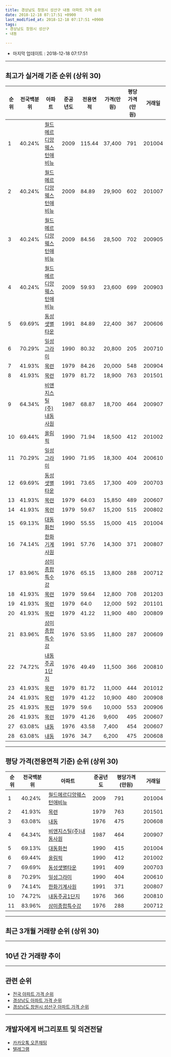 ```yaml
---
title: 경상남도 창원시 성산구 내동 아파트 가격 순위
date: 2018-12-18 07:17:51 +0900
last_modified_at: 2018-12-18 07:17:51 +0900
tags:
- 경상남도 창원시 성산구
- 내동

---
```


* 마지막 업데이트 : 2018-12-18 07:17:51

---

## 최고가 실거래 기준 순위 (상위 30)


|순위|전국백분위|아파트|준공년도|전용면적|가격(만원)|평당가격(만원)|거래일|
|---|---|---|---|---|---|---|---|
|1|40.24%|[월드메르디앙웨스턴애비뉴](https://search.naver.com/search.naver?query=%EA%B2%BD%EC%83%81%EB%82%A8%EB%8F%84+%EC%B0%BD%EC%9B%90%EC%8B%9C+%EC%84%B1%EC%82%B0%EA%B5%AC+%EB%82%B4%EB%8F%99+%EC%9B%94%EB%93%9C%EB%A9%94%EB%A5%B4%EB%94%94%EC%95%99%EC%9B%A8%EC%8A%A4%ED%84%B4%EC%95%A0%EB%B9%84%EB%89%B4)|2009|115.44|37,400|791|201004|
|2|40.24%|[월드메르디앙웨스턴애비뉴](https://search.naver.com/search.naver?query=%EA%B2%BD%EC%83%81%EB%82%A8%EB%8F%84+%EC%B0%BD%EC%9B%90%EC%8B%9C+%EC%84%B1%EC%82%B0%EA%B5%AC+%EB%82%B4%EB%8F%99+%EC%9B%94%EB%93%9C%EB%A9%94%EB%A5%B4%EB%94%94%EC%95%99%EC%9B%A8%EC%8A%A4%ED%84%B4%EC%95%A0%EB%B9%84%EB%89%B4)|2009|84.89|29,900|602|201007|
|3|40.24%|[월드메르디앙웨스턴애비뉴](https://search.naver.com/search.naver?query=%EA%B2%BD%EC%83%81%EB%82%A8%EB%8F%84+%EC%B0%BD%EC%9B%90%EC%8B%9C+%EC%84%B1%EC%82%B0%EA%B5%AC+%EB%82%B4%EB%8F%99+%EC%9B%94%EB%93%9C%EB%A9%94%EB%A5%B4%EB%94%94%EC%95%99%EC%9B%A8%EC%8A%A4%ED%84%B4%EC%95%A0%EB%B9%84%EB%89%B4)|2009|84.56|28,500|702|200905|
|4|40.24%|[월드메르디앙웨스턴애비뉴](https://search.naver.com/search.naver?query=%EA%B2%BD%EC%83%81%EB%82%A8%EB%8F%84+%EC%B0%BD%EC%9B%90%EC%8B%9C+%EC%84%B1%EC%82%B0%EA%B5%AC+%EB%82%B4%EB%8F%99+%EC%9B%94%EB%93%9C%EB%A9%94%EB%A5%B4%EB%94%94%EC%95%99%EC%9B%A8%EC%8A%A4%ED%84%B4%EC%95%A0%EB%B9%84%EB%89%B4)|2009|59.93|23,600|699|200903|
|5|69.69%|[동성샛별타운](https://search.naver.com/search.naver?query=%EA%B2%BD%EC%83%81%EB%82%A8%EB%8F%84+%EC%B0%BD%EC%9B%90%EC%8B%9C+%EC%84%B1%EC%82%B0%EA%B5%AC+%EB%82%B4%EB%8F%99+%EB%8F%99%EC%84%B1%EC%83%9B%EB%B3%84%ED%83%80%EC%9A%B4)|1991|84.89|22,400|367|200606|
|6|70.29%|[일성그라미](https://search.naver.com/search.naver?query=%EA%B2%BD%EC%83%81%EB%82%A8%EB%8F%84+%EC%B0%BD%EC%9B%90%EC%8B%9C+%EC%84%B1%EC%82%B0%EA%B5%AC+%EB%82%B4%EB%8F%99+%EC%9D%BC%EC%84%B1%EA%B7%B8%EB%9D%BC%EB%AF%B8)|1990|80.32|20,800|205|200710|
|7|41.93%|[목련](https://search.naver.com/search.naver?query=%EA%B2%BD%EC%83%81%EB%82%A8%EB%8F%84+%EC%B0%BD%EC%9B%90%EC%8B%9C+%EC%84%B1%EC%82%B0%EA%B5%AC+%EB%82%B4%EB%8F%99+%EB%AA%A9%EB%A0%A8)|1979|84.26|20,000|548|200904|
|8|41.93%|[목련](https://search.naver.com/search.naver?query=%EA%B2%BD%EC%83%81%EB%82%A8%EB%8F%84+%EC%B0%BD%EC%9B%90%EC%8B%9C+%EC%84%B1%EC%82%B0%EA%B5%AC+%EB%82%B4%EB%8F%99+%EB%AA%A9%EB%A0%A8)|1979|81.72|18,900|763|201501|
|9|64.34%|[비앤지스틸(주)내동사원](https://search.naver.com/search.naver?query=%EA%B2%BD%EC%83%81%EB%82%A8%EB%8F%84+%EC%B0%BD%EC%9B%90%EC%8B%9C+%EC%84%B1%EC%82%B0%EA%B5%AC+%EB%82%B4%EB%8F%99+%EB%B9%84%EC%95%A4%EC%A7%80%EC%8A%A4%ED%8B%B8%28%EC%A3%BC%29%EB%82%B4%EB%8F%99%EC%82%AC%EC%9B%90)|1987|68.87|18,700|464|200907|
|10|69.44%|[올림픽](https://search.naver.com/search.naver?query=%EA%B2%BD%EC%83%81%EB%82%A8%EB%8F%84+%EC%B0%BD%EC%9B%90%EC%8B%9C+%EC%84%B1%EC%82%B0%EA%B5%AC+%EB%82%B4%EB%8F%99+%EC%98%AC%EB%A6%BC%ED%94%BD)|1990|71.94|18,500|412|201002|
|11|70.29%|[일성그라미](https://search.naver.com/search.naver?query=%EA%B2%BD%EC%83%81%EB%82%A8%EB%8F%84+%EC%B0%BD%EC%9B%90%EC%8B%9C+%EC%84%B1%EC%82%B0%EA%B5%AC+%EB%82%B4%EB%8F%99+%EC%9D%BC%EC%84%B1%EA%B7%B8%EB%9D%BC%EB%AF%B8)|1990|71.95|18,300|404|200610|
|12|69.69%|[동성샛별타운](https://search.naver.com/search.naver?query=%EA%B2%BD%EC%83%81%EB%82%A8%EB%8F%84+%EC%B0%BD%EC%9B%90%EC%8B%9C+%EC%84%B1%EC%82%B0%EA%B5%AC+%EB%82%B4%EB%8F%99+%EB%8F%99%EC%84%B1%EC%83%9B%EB%B3%84%ED%83%80%EC%9A%B4)|1991|73.65|17,300|409|200703|
|13|41.93%|[목련](https://search.naver.com/search.naver?query=%EA%B2%BD%EC%83%81%EB%82%A8%EB%8F%84+%EC%B0%BD%EC%9B%90%EC%8B%9C+%EC%84%B1%EC%82%B0%EA%B5%AC+%EB%82%B4%EB%8F%99+%EB%AA%A9%EB%A0%A8)|1979|64.03|15,850|489|200607|
|14|41.93%|[목련](https://search.naver.com/search.naver?query=%EA%B2%BD%EC%83%81%EB%82%A8%EB%8F%84+%EC%B0%BD%EC%9B%90%EC%8B%9C+%EC%84%B1%EC%82%B0%EA%B5%AC+%EB%82%B4%EB%8F%99+%EB%AA%A9%EB%A0%A8)|1979|59.67|15,200|515|200802|
|15|69.13%|[대동화천](https://search.naver.com/search.naver?query=%EA%B2%BD%EC%83%81%EB%82%A8%EB%8F%84+%EC%B0%BD%EC%9B%90%EC%8B%9C+%EC%84%B1%EC%82%B0%EA%B5%AC+%EB%82%B4%EB%8F%99+%EB%8C%80%EB%8F%99%ED%99%94%EC%B2%9C)|1990|55.55|15,000|415|201004|
|16|74.14%|[한화기계사원](https://search.naver.com/search.naver?query=%EA%B2%BD%EC%83%81%EB%82%A8%EB%8F%84+%EC%B0%BD%EC%9B%90%EC%8B%9C+%EC%84%B1%EC%82%B0%EA%B5%AC+%EB%82%B4%EB%8F%99+%ED%95%9C%ED%99%94%EA%B8%B0%EA%B3%84%EC%82%AC%EC%9B%90)|1991|57.76|14,300|371|200807|
|17|83.96%|[삼미종합특수강](https://search.naver.com/search.naver?query=%EA%B2%BD%EC%83%81%EB%82%A8%EB%8F%84+%EC%B0%BD%EC%9B%90%EC%8B%9C+%EC%84%B1%EC%82%B0%EA%B5%AC+%EB%82%B4%EB%8F%99+%EC%82%BC%EB%AF%B8%EC%A2%85%ED%95%A9%ED%8A%B9%EC%88%98%EA%B0%95)|1976|65.15|13,800|288|200712|
|18|41.93%|[목련](https://search.naver.com/search.naver?query=%EA%B2%BD%EC%83%81%EB%82%A8%EB%8F%84+%EC%B0%BD%EC%9B%90%EC%8B%9C+%EC%84%B1%EC%82%B0%EA%B5%AC+%EB%82%B4%EB%8F%99+%EB%AA%A9%EB%A0%A8)|1979|59.64|12,800|708|201203|
|19|41.93%|[목련](https://search.naver.com/search.naver?query=%EA%B2%BD%EC%83%81%EB%82%A8%EB%8F%84+%EC%B0%BD%EC%9B%90%EC%8B%9C+%EC%84%B1%EC%82%B0%EA%B5%AC+%EB%82%B4%EB%8F%99+%EB%AA%A9%EB%A0%A8)|1979|64.0|12,000|592|201101|
|20|41.93%|[목련](https://search.naver.com/search.naver?query=%EA%B2%BD%EC%83%81%EB%82%A8%EB%8F%84+%EC%B0%BD%EC%9B%90%EC%8B%9C+%EC%84%B1%EC%82%B0%EA%B5%AC+%EB%82%B4%EB%8F%99+%EB%AA%A9%EB%A0%A8)|1979|41.22|11,900|480|200809|
|21|83.96%|[삼미종합특수강](https://search.naver.com/search.naver?query=%EA%B2%BD%EC%83%81%EB%82%A8%EB%8F%84+%EC%B0%BD%EC%9B%90%EC%8B%9C+%EC%84%B1%EC%82%B0%EA%B5%AC+%EB%82%B4%EB%8F%99+%EC%82%BC%EB%AF%B8%EC%A2%85%ED%95%A9%ED%8A%B9%EC%88%98%EA%B0%95)|1976|53.95|11,800|287|200609|
|22|74.72%|[내동주공1단지](https://search.naver.com/search.naver?query=%EA%B2%BD%EC%83%81%EB%82%A8%EB%8F%84+%EC%B0%BD%EC%9B%90%EC%8B%9C+%EC%84%B1%EC%82%B0%EA%B5%AC+%EB%82%B4%EB%8F%99+%EB%82%B4%EB%8F%99%EC%A3%BC%EA%B3%B51%EB%8B%A8%EC%A7%80)|1976|49.49|11,500|366|200810|
|23|41.93%|[목련](https://search.naver.com/search.naver?query=%EA%B2%BD%EC%83%81%EB%82%A8%EB%8F%84+%EC%B0%BD%EC%9B%90%EC%8B%9C+%EC%84%B1%EC%82%B0%EA%B5%AC+%EB%82%B4%EB%8F%99+%EB%AA%A9%EB%A0%A8)|1979|81.72|11,000|444|201012|
|24|41.93%|[목련](https://search.naver.com/search.naver?query=%EA%B2%BD%EC%83%81%EB%82%A8%EB%8F%84+%EC%B0%BD%EC%9B%90%EC%8B%9C+%EC%84%B1%EC%82%B0%EA%B5%AC+%EB%82%B4%EB%8F%99+%EB%AA%A9%EB%A0%A8)|1979|41.22|10,900|480|200908|
|25|41.93%|[목련](https://search.naver.com/search.naver?query=%EA%B2%BD%EC%83%81%EB%82%A8%EB%8F%84+%EC%B0%BD%EC%9B%90%EC%8B%9C+%EC%84%B1%EC%82%B0%EA%B5%AC+%EB%82%B4%EB%8F%99+%EB%AA%A9%EB%A0%A8)|1979|59.6|10,000|553|200906|
|26|41.93%|[목련](https://search.naver.com/search.naver?query=%EA%B2%BD%EC%83%81%EB%82%A8%EB%8F%84+%EC%B0%BD%EC%9B%90%EC%8B%9C+%EC%84%B1%EC%82%B0%EA%B5%AC+%EB%82%B4%EB%8F%99+%EB%AA%A9%EB%A0%A8)|1979|41.26|9,600|495|200607|
|27|63.08%|[내동](https://search.naver.com/search.naver?query=%EA%B2%BD%EC%83%81%EB%82%A8%EB%8F%84+%EC%B0%BD%EC%9B%90%EC%8B%9C+%EC%84%B1%EC%82%B0%EA%B5%AC+%EB%82%B4%EB%8F%99+%EB%82%B4%EB%8F%99)|1976|43.58|7,400|454|200607|
|28|63.08%|[내동](https://search.naver.com/search.naver?query=%EA%B2%BD%EC%83%81%EB%82%A8%EB%8F%84+%EC%B0%BD%EC%9B%90%EC%8B%9C+%EC%84%B1%EC%82%B0%EA%B5%AC+%EB%82%B4%EB%8F%99+%EB%82%B4%EB%8F%99)|1976|34.7|6,200|475|200608|


---

## 평당 가격(전용면적 기준) 순위 (상위 30)


|순위|전국백분위|아파트|준공년도|평당가격(만원)|거래일|
|---|---|---|---|---|---|
|1|40.24%|[월드메르디앙웨스턴애비뉴](https://search.naver.com/search.naver?query=%EA%B2%BD%EC%83%81%EB%82%A8%EB%8F%84+%EC%B0%BD%EC%9B%90%EC%8B%9C+%EC%84%B1%EC%82%B0%EA%B5%AC+%EB%82%B4%EB%8F%99+%EC%9B%94%EB%93%9C%EB%A9%94%EB%A5%B4%EB%94%94%EC%95%99%EC%9B%A8%EC%8A%A4%ED%84%B4%EC%95%A0%EB%B9%84%EB%89%B4)|2009|791|201004|
|2|41.93%|[목련](https://search.naver.com/search.naver?query=%EA%B2%BD%EC%83%81%EB%82%A8%EB%8F%84+%EC%B0%BD%EC%9B%90%EC%8B%9C+%EC%84%B1%EC%82%B0%EA%B5%AC+%EB%82%B4%EB%8F%99+%EB%AA%A9%EB%A0%A8)|1979|763|201501|
|3|63.08%|[내동](https://search.naver.com/search.naver?query=%EA%B2%BD%EC%83%81%EB%82%A8%EB%8F%84+%EC%B0%BD%EC%9B%90%EC%8B%9C+%EC%84%B1%EC%82%B0%EA%B5%AC+%EB%82%B4%EB%8F%99+%EB%82%B4%EB%8F%99)|1976|475|200608|
|4|64.34%|[비앤지스틸(주)내동사원](https://search.naver.com/search.naver?query=%EA%B2%BD%EC%83%81%EB%82%A8%EB%8F%84+%EC%B0%BD%EC%9B%90%EC%8B%9C+%EC%84%B1%EC%82%B0%EA%B5%AC+%EB%82%B4%EB%8F%99+%EB%B9%84%EC%95%A4%EC%A7%80%EC%8A%A4%ED%8B%B8%28%EC%A3%BC%29%EB%82%B4%EB%8F%99%EC%82%AC%EC%9B%90)|1987|464|200907|
|5|69.13%|[대동화천](https://search.naver.com/search.naver?query=%EA%B2%BD%EC%83%81%EB%82%A8%EB%8F%84+%EC%B0%BD%EC%9B%90%EC%8B%9C+%EC%84%B1%EC%82%B0%EA%B5%AC+%EB%82%B4%EB%8F%99+%EB%8C%80%EB%8F%99%ED%99%94%EC%B2%9C)|1990|415|201004|
|6|69.44%|[올림픽](https://search.naver.com/search.naver?query=%EA%B2%BD%EC%83%81%EB%82%A8%EB%8F%84+%EC%B0%BD%EC%9B%90%EC%8B%9C+%EC%84%B1%EC%82%B0%EA%B5%AC+%EB%82%B4%EB%8F%99+%EC%98%AC%EB%A6%BC%ED%94%BD)|1990|412|201002|
|7|69.69%|[동성샛별타운](https://search.naver.com/search.naver?query=%EA%B2%BD%EC%83%81%EB%82%A8%EB%8F%84+%EC%B0%BD%EC%9B%90%EC%8B%9C+%EC%84%B1%EC%82%B0%EA%B5%AC+%EB%82%B4%EB%8F%99+%EB%8F%99%EC%84%B1%EC%83%9B%EB%B3%84%ED%83%80%EC%9A%B4)|1991|409|200703|
|8|70.29%|[일성그라미](https://search.naver.com/search.naver?query=%EA%B2%BD%EC%83%81%EB%82%A8%EB%8F%84+%EC%B0%BD%EC%9B%90%EC%8B%9C+%EC%84%B1%EC%82%B0%EA%B5%AC+%EB%82%B4%EB%8F%99+%EC%9D%BC%EC%84%B1%EA%B7%B8%EB%9D%BC%EB%AF%B8)|1990|404|200610|
|9|74.14%|[한화기계사원](https://search.naver.com/search.naver?query=%EA%B2%BD%EC%83%81%EB%82%A8%EB%8F%84+%EC%B0%BD%EC%9B%90%EC%8B%9C+%EC%84%B1%EC%82%B0%EA%B5%AC+%EB%82%B4%EB%8F%99+%ED%95%9C%ED%99%94%EA%B8%B0%EA%B3%84%EC%82%AC%EC%9B%90)|1991|371|200807|
|10|74.72%|[내동주공1단지](https://search.naver.com/search.naver?query=%EA%B2%BD%EC%83%81%EB%82%A8%EB%8F%84+%EC%B0%BD%EC%9B%90%EC%8B%9C+%EC%84%B1%EC%82%B0%EA%B5%AC+%EB%82%B4%EB%8F%99+%EB%82%B4%EB%8F%99%EC%A3%BC%EA%B3%B51%EB%8B%A8%EC%A7%80)|1976|366|200810|
|11|83.96%|[삼미종합특수강](https://search.naver.com/search.naver?query=%EA%B2%BD%EC%83%81%EB%82%A8%EB%8F%84+%EC%B0%BD%EC%9B%90%EC%8B%9C+%EC%84%B1%EC%82%B0%EA%B5%AC+%EB%82%B4%EB%8F%99+%EC%82%BC%EB%AF%B8%EC%A2%85%ED%95%A9%ED%8A%B9%EC%88%98%EA%B0%95)|1976|288|200712|


---

## 최근 3개월 거래량 순위 (상위 30)


<div style="width:100%;">
    <canvas id="deal_count_ranking" height="250"></canvas>
</div>


<script>
new Chart(document.getElementById("deal_count_ranking"), {
    type: 'horizontalBar',
    data: {
        labels: ['월드메르디앙웨스턴애비뉴', '일성그라미', '동성샛별타운'],
        datasets: [{
            label: '실거래 수',
            data: [4, 1, 1],
            borderColor: "rgba(255, 0, 128, 1)",
            backgroundColor: "rgba(255, 0, 128, 0.5)",
            fill: false,
        }]
    },
    options: {
        responsive: true,
        title: {
            display: true,
            text: '최근 3개월 거래량 순위'
        },
        tooltips: {
            mode: 'index',
            intersect: false,
            callbacks: {
                title: function(tooltipItems, data) {
                    return "실거래 수:";
                },
                label: function(tooltipItem, data) {
                    return data.labels[tooltipItem.index] + ": " + tooltipItem.xLabel;
                }
            }
        },
        hover: {
            mode: 'nearest',
            intersect: true
        },
        scales: {
            xAxes: [{
                display: true,
                scaleLabel: {
                    display: true,
                    labelString: '실거래 수'
                },
                ticks: {
                    suggestedMin: 0,
                }
            }],
            yAxes: [{
                display: true,
                ticks: {
                    autoSkip: false,
                    callback: function(value, index, values) {
                        if (value.length > 15)
                            return value.substr(0, 13) + "...";
                        else
                            return value;
                    }
                },
                scaleLabel: {
                    display: false,
                }
            }]
        }
    }
});

</script>


---

## 10년 간 거래량 추이


<div style="width:100%;">
    <canvas id="deal_progress" height="250"></canvas>
</div>

<script>
new Chart(document.getElementById("deal_progress"), {
    type: 'line',
    data: {
        labels: ['200812','200901','200902','200903','200904','200905','200906','200907','200908','200909','200910','200911','200912','201001','201002','201003','201004','201005','201006','201007','201008','201009','201010','201011','201012','201101','201102','201103','201104','201105','201106','201107','201108','201109','201110','201111','201112','201201','201202','201203','201204','201205','201206','201207','201208','201209','201210','201211','201212','201301','201302','201303','201304','201305','201306','201307','201308','201309','201310','201311','201312','201401','201402','201403','201404','201405','201406','201407','201408','201409','201410','201411','201412','201501','201502','201503','201504','201505','201506','201507','201508','201509','201510','201511','201512','201601','201602','201603','201604','201605','201606','201607','201608','201609','201610','201611','201612','201701','201702','201703','201704','201705','201706','201707','201708','201709','201710','201711','201712','201801','201802','201803','201804','201805','201806','201807','201808','201809','201810','201811','201812'],
        datasets: [{
            label: '실거래 수',
            pointRadius: 1,
            data: [0, 2, 2, 11, 9, 24, 9, 14, 13, 4, 8, 6, 2, 5, 3, 12, 15, 14, 13, 8, 7, 16, 15, 24, 22, 39, 22, 34, 18, 20, 10, 9, 15, 6, 7, 13, 7, 10, 9, 10, 9, 5, 6, 6, 2, 9, 4, 1, 2, 3, 4, 9, 5, 13, 11, 5, 6, 5, 11, 7, 2, 6, 13, 14, 11, 11, 9, 8, 17, 15, 24, 21, 13, 16, 10, 35, 18, 23, 13, 9, 9, 9, 15, 6, 7, 6, 4, 5, 3, 4, 1, 4, 8, 3, 4, 8, 5, 3, 5, 9, 8, 6, 3, 2, 2, 3, 3, 2, 4, 1, 2, 2, 2, 3, 3, 3, 1, 4, 6, 0, 0],
            borderColor: "rgba(255, 201, 14, 1)",
            backgroundColor: "rgba(255, 201, 14, 0.5)",
            fill: true,
        }]
    },
    options: {
        responsive: true,
        title: {
            display: true,
            text: '10년간 거래량 추이'
        },
        tooltips: {
            mode: 'index',
            intersect: false,
        },
        hover: {
            mode: 'nearest',
            intersect: true
        },
        scales: {
            xAxes: [{
                display: true,
                scaleLabel: {
                    display: true,
                    labelString: '년/월'
                }
            }],
            yAxes: [{
                display: true,
                ticks: {
                    suggestedMin: 0,
                },
                scaleLabel: {
                    display: true,
                    labelString: '실거래 수'
                }
            }]
        }
    }
});

</script>


---

## 관련 순위

- [전국 아파트 가격 순위](https://inasie.github.io/apt-ranking/전국)
- [경상남도 아파트 가격 순위](https://inasie.github.io/apt-ranking/경상남도)
- [경상남도 창원시 성산구 아파트 가격 순위](https://inasie.github.io/apt-ranking/경상남도-창원시-성산구)


---

## 개발자에게 버그리포트 및 의견전달

- [카카오톡 오픈채팅](https://open.kakao.com/o/gLJUAP4)
- [텔레그램](https://t.me/inasie)

